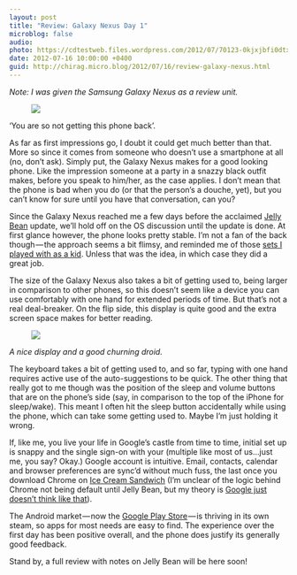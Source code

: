 ```yaml
---
layout: post
title: "Review: Galaxy Nexus Day 1"
microblog: false
audio: 
photo: https://cdtestweb.files.wordpress.com/2012/07/70123-0kjxjbfi0dtx0ibtb.jpg
date: 2012-07-16 10:00:00 +0400
guid: http://chirag.micro.blog/2012/07/16/review-galaxy-nexus.html
---
```

<p><em>Note: I was given the Samsung Galaxy Nexus as a review unit.</em></p>
<figure><img src="https://cdtestweb.files.wordpress.com/2012/07/3bedc-0t8enf36i0riujup7.jpg"></figure><p>‘You are so not getting this phone back’.</p>
<p>As far as first impressions go, I doubt it could get much better than that. More so since it comes from someone who doesn’t use a smartphone at all (no, don’t ask). Simply put, the Galaxy Nexus makes for a good looking phone. Like the impression someone at a party in a snazzy black outfit makes, before you speak to him/her, as the case applies. I don’t mean that the phone is bad when you do (or that the person’s a douche, yet), but you can’t know for sure until you have that conversation, can you?</p>
<p>Since the Galaxy Nexus reached me a few days before the acclaimed <a href="http://www.android.com/about/jelly-bean/" target="_blank">Jelly Bean</a> update, we’ll hold off on the OS discussion until the update is done. At first glance however, the phone looks pretty stable. I’m not a fan of the back though — the approach seems a bit flimsy, and reminded me of those <a href="http://www.meccano.com/models/starter-bulldozer.html/" target="_blank">sets I played with as a kid</a>. Unless that was the idea, in which case they did a great job.</p>
<p>The size of the Galaxy Nexus also takes a bit of getting used to, being larger in comparison to other phones, so this doesn’t seem like a device you can use comfortably with one hand for extended periods of time. But that’s not a real deal-breaker. On the flip side, this display is quite good and the extra screen space makes for better reading.</p>
<figure><img src="https://cdtestweb.files.wordpress.com/2012/07/70123-0kjxjbfi0dtx0ibtb.jpg"></figure><p><em>A nice display and a good churning droid.</em></p>
<p>The keyboard takes a bit of getting used to, and so far, typing with one hand requires active use of the auto-suggestions to be quick. The other thing that really got to me though was the position of the sleep and volume buttons that are on the phone’s side (say, in comparison to the top of the iPhone for sleep/wake). This meant I often hit the sleep button accidentally while using the phone, which can take some getting used to. Maybe I’m just holding it wrong.</p>
<p>If, like me, you live your life in Google’s castle from time to time, initial set up is snappy and the single sign-on with your (multiple like most of us…just me, you say? Okay.) Google account is intuitive. Email, contacts, calendar and browser preferences are sync’d without much fuss, the last once you download Chrome on <a href="http://www.android.com/about/ice-cream-sandwich/" target="_blank">Ice Cream Sandwich</a> (I’m unclear of the logic behind Chrome not being default until Jelly Bean, but my theory is <a href="http://blog.chirag.biz/google-io-2012" target="_blank">Google just doesn’t think like that</a>).</p>
<p>The Android market — now the <a href="https://play.google.com/store" target="_blank">Google Play Store</a> — is thriving in its own steam, so apps for most needs are easy to find. The experience over the first day has been positive overall, and the phone does justify its generally good feedback.</p>
<p>Stand by, a full review with notes on Jelly Bean will be here soon!</p>
